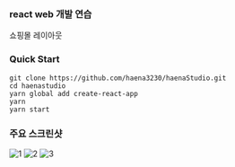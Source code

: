 ### react web 개발 연습

쇼핑몰 레이아웃

### Quick Start

```
git clone https://github.com/haena3230/haenaStudio.git
cd haenastudio
yarn global add create-react-app
yarn
yarn start
```

### 주요 스크린샷

![1](https://user-images.githubusercontent.com/57908055/103452691-6b03df80-4d15-11eb-9c10-45163c10d7c1.png)
![2](https://user-images.githubusercontent.com/57908055/103452692-6ccda300-4d15-11eb-8ddc-1cbc41b71b53.png)
![3](https://user-images.githubusercontent.com/57908055/103452693-6d663980-4d15-11eb-960d-49834d1d8bf3.png)
